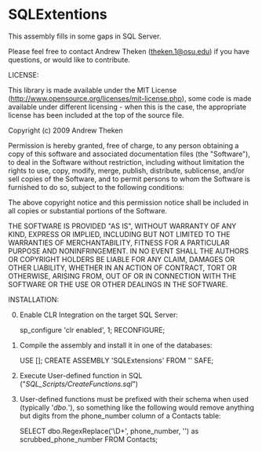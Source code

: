 SQLExtentions
=============

This assembly fills in some gaps in SQL Server. 

Please feel free to contact Andrew Theken (theken.1@osu.edu) if you have questions, or would like to contribute.

LICENSE:

This library is made available under the MIT License (http://www.opensource.org/licenses/mit-license.php), some code is made available under different licensing - when this is the case, the appropriate license has been included at the top of the source file.

Copyright (c) 2009 Andrew Theken

Permission is hereby granted, free of charge, to any person obtaining a copy
of this software and associated documentation files (the "Software"), to deal
in the Software without restriction, including without limitation the rights
to use, copy, modify, merge, publish, distribute, sublicense, and/or sell
copies of the Software, and to permit persons to whom the Software is
furnished to do so, subject to the following conditions:

The above copyright notice and this permission notice shall be included in
all copies or substantial portions of the Software.

THE SOFTWARE IS PROVIDED "AS IS", WITHOUT WARRANTY OF ANY KIND, EXPRESS OR
IMPLIED, INCLUDING BUT NOT LIMITED TO THE WARRANTIES OF MERCHANTABILITY,
FITNESS FOR A PARTICULAR PURPOSE AND NONINFRINGEMENT. IN NO EVENT SHALL THE
AUTHORS OR COPYRIGHT HOLDERS BE LIABLE FOR ANY CLAIM, DAMAGES OR OTHER
LIABILITY, WHETHER IN AN ACTION OF CONTRACT, TORT OR OTHERWISE, ARISING FROM,
OUT OF OR IN CONNECTION WITH THE SOFTWARE OR THE USE OR OTHER DEALINGS IN
THE SOFTWARE.

INSTALLATION:

0) Enable CLR Integration on the target SQL Server:
	
	sp_configure 'clr enabled', 1;
	RECONFIGURE;

1) Compile the assembly and install it in one of the databases:

	USE [*<databasename>*];
	CREATE ASSEMBLY 'SQLExtensions' FROM '*<path to the compiled dll>*' SAFE;

2) Execute User-defined function in SQL ("_SQL_Scripts/CreateFunctions.sql_")

3) User-defined functions must be prefixed with their schema when used (typically '_dbo._'), so something like the following would remove anything but digits from the phone_number column of a Contacts table:

	SELECT dbo.RegexReplace('\D+', phone_number, '') as scrubbed_phone_number FROM Contacts;
